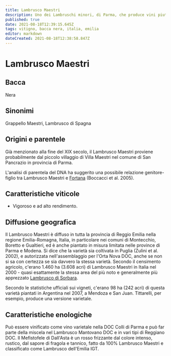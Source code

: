 ```yaml
---
title: Lambrusco Maestri
description: Uno dei Lambruschi minori, di Parma, che produce vini piuttosto rustici.
published: true
date: 2021-08-18T12:39:15.645Z
tags: vitigno, bacca nera, italia, emilia
editor: markdown
dateCreated: 2021-08-18T12:38:58.847Z
---
```


# Lambrusco Maestri

## Bacca
Nera
## Sinonimi
Grappello Maestri, Lambrusco di Spagna

## Origini e parentele
Già menzionato alla fine del XIX secolo, il Lambrusco Maestri proviene probabilmente dal piccolo villaggio di Villa Maestri nel comune di San Pancrazio in provincia di Parma.

L'analisi di parentela del DNA ha suggerito una possibile relazione genitore-figlio tra Lambrusco Maestri e [Fortana](/vitigni/bacca-nera/fortana) (Boccacci et al. 2005).
 

## Caratteristiche viticole
- Vigoroso e ad alto rendimento.

## Diffusione geografica
Il Lambrusco Maestri è diffuso in tutta la provincia di Reggio Emilia nella regione Emilia-Romagna, Italia, in particolare nei comuni di Montecchio, Boretto e Gualtieri, ed è anche piantato in misura limitata nelle province di Parma e Modena. Si dice che la varietà sia coltivata in Puglia (Zulini et al. 2002), e autorizzata nell'assemblaggio per l'Orta Nova DOC, anche se non si sa con certezza se sia davvero la stessa varietà. Secondo il censimento agricolo, c'erano 1.460 ha (3.608 acri) di Lambrusco Maestri in Italia nel 2000 - quasi esattamente la stessa area del più noto e generalmente più apprezzato [Lambrusco di Sorbara](/vitigni/bacca-nera/lambrusco-di-sorbara).

Secondo le statistiche ufficiali sui vigneti, c'erano 98 ha (242 acri) di questa varietà piantati in Argentina nel 2007, a Mendoza e San Juan. Tittarelli, per esempio, produce una versione varietale.

## Caratteristiche enologiche
Può essere vinificato come vino varietale nella DOC Colli di Parma e può far parte della miscela nel Lambrusco Mantovano DOC e in vari tipi di Reggiano DOC. Il Mefistofele di Dall'Asta è un rosso frizzante dal colore intenso, rustico, dal sapore di fragola e tannico, fatto da 100% Lambrusco Maestri e classificato come Lambrusco dell'Emilia IGT.